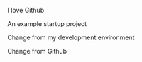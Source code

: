 I love Github

An example startup project

Change from my development environment

Change from Github
